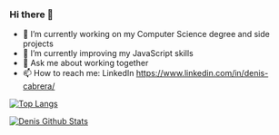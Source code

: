 ### Hi there 👋

- 🔭 I’m currently working on my Computer Science degree and side projects
- 🌱 I’m currently improving my JavaScript skills
- 💬 Ask me about working together
- 📫 How to reach me: LinkedIn https://www.linkedin.com/in/denis-cabrera/

[![Top Langs](https://github-readme-stats.vercel.app/api/top-langs/?username=denisCabrera&layout=compact&theme=dark)](https://github.com/denisCabrera/github-readme-stats)

[![Denis Github Stats](https://github-readme-stats.vercel.app/api?username=denisCabrera&count_private=true&show_icons=true&theme=dark&hide=stars,issues)](https://github.com/denisCabrera/github-readme-stats)
